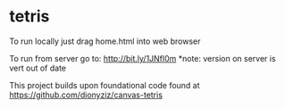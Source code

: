 # tetris
To run locally just drag home.html into web browser

To run from server go to: http://bit.ly/1JNfl0m
*note: version on server is vert out of date

This project builds upon foundational code found at https://github.com/dionyziz/canvas-tetris

